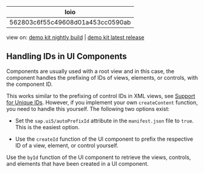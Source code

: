 <!-- loio562803c6f55c49608d01a453cc0590ab -->

| loio |
| -----|
| 562803c6f55c49608d01a453cc0590ab |

<div id="loio">

view on: [demo kit nightly build](https://sdk.openui5.org/nightly/#/topic/562803c6f55c49608d01a453cc0590ab) | [demo kit latest release](https://sdk.openui5.org/topic/562803c6f55c49608d01a453cc0590ab)</div>

## Handling IDs in UI Components

Components are usually used with a root view and in this case, the component handles the prefixing of IDs of views, elements, or controls, with the component ID.

This works similar to the prefixing of control IDs in XML views, see [Support for Unique IDs](Support_for_Unique_IDs_91f28be.md). However, if you implement your own `createContent` function, you need to handle this yourself. The following two options exist:

-   Set the `sap.ui5/autoPrefixId` attribute in the `manifest.json` file to `true`. This is the easiest option.

-   Use the `createId` function of the UI component to prefix the respective ID of a view, element, or control yourself.


Use the `byId` function of the UI component to retrieve the views, controls, and elements that have been created in a UI component.

